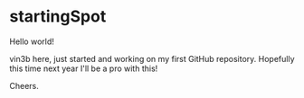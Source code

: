 # startingSpot

Hello world!

vin3b here, just started and working on my first GitHub repository. 
Hopefully this time next year I'll be a pro with this!

Cheers. 
